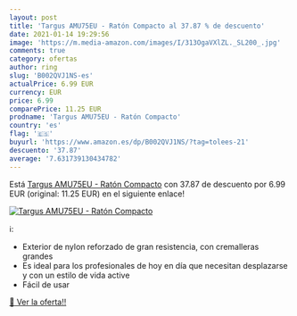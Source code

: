 ```yaml
---
layout: post
title: 'Targus AMU75EU - Ratón Compacto al 37.87 % de descuento'
date: 2021-01-14 19:29:56
image: 'https://m.media-amazon.com/images/I/313OgaVXlZL._SL200_.jpg'
comments: true
category: ofertas
author: ring
slug: 'B002QVJ1NS-es'
actualPrice: 6.99 EUR
currency: EUR
price: 6.99
comparePrice: 11.25 EUR
prodname: 'Targus AMU75EU - Ratón Compacto'
country: 'es'
flag: '🇪🇸'
buyurl: 'https://www.amazon.es/dp/B002QVJ1NS/?tag=tolees-21'
descuento: '37.87'
average: '7.631739130434782'
---
```


Está [Targus AMU75EU - Ratón Compacto](https://www.amazon.es/dp/B002QVJ1NS/?tag=tolees-21) con 37.87 de descuento por 6.99 EUR (original: 11.25 EUR) en el siguiente enlace!

[![Targus AMU75EU - Ratón Compacto](https://m.media-amazon.com/images/I/313OgaVXlZL._SL200_.jpg)](https://www.amazon.es/dp/B002QVJ1NS/?tag=tolees-21)

ℹ️:

- Exterior de nylon reforzado de gran resistencia, con cremalleras grandes
- Es ideal para los profesionales de hoy en día que necesitan desplazarse y con un estilo de vida active
- Fácil de usar

[🛒 Ver la oferta!!](https://www.amazon.es/dp/B002QVJ1NS/?tag=tolees-21)
